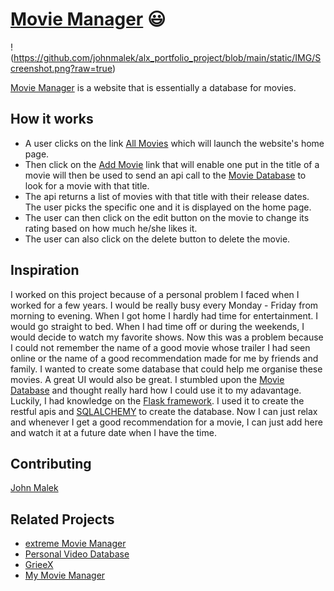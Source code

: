 # [Movie Manager](https://johnmalek.github.io/movie_manager_landing/) 😃

!(https://github.com/johnmalek/alx_portfolio_project/blob/main/static/IMG/Screenshot.png?raw=true)

[Movie Manager](https://johnmalek.github.io/movie_manager_landing/) is a website that is essentially a database for movies.

## How it works
* A user clicks on the link [All Movies](https://johnmalek.github.io/movie_manager_landing/) which will launch the website's home page.
* Then click on the [Add Movie](https://movie-manager.onrender.com/) link that will enable one put in the title of a movie will then be used to send an api call to the [Movie Database](https://api.themoviedb.org/3/search/movie) to look for a movie with that title.
* The api returns a list of movies with that title with their release dates. The user picks the specific one and it is displayed on the home page.
* The user can then click on the edit button on the movie to change its rating based on how much he/she likes it.
* The user can also click on the delete button to delete the movie.

## Inspiration
I worked on this project because of a personal problem I faced when I worked for a few years. I would be really busy every Monday - Friday from morning to evening. When I got home I hardly had time for entertainment. I would go straight to bed. When I had time off or during the weekends, I would decide to watch my favorite shows. Now this was a problem because I could not remember the name of a good movie whose trailer I had seen online or the name of a good recommendation made for me by friends and family.
I wanted to create some database that could help me organise these movies. A great UI would also be great. I stumbled upon the [Movie Database](https://api.themoviedb.org/3/search/movie) and thought really hard how I could use it to my adavantage. Luckily, I had knowledge on the [Flask framework](https://flask.palletsprojects.com/en/2.2.x/). I used it to create the restful apis and [SQLALCHEMY](https://www.sqlalchemy.org/) to create the database.
Now I can just relax and whenever I get a good recommendation for a movie, I can just add here and watch it at a future date when I have the time.

## Contributing
[John Malek](https://github.com/johnmalek)

## Related Projects
* [extreme Movie Manager](http://www.binaryworks.it/extrememoviemanager/)
* [Personal Video Database](http://www.videodb.info/forum_en/)
* [GrieeX](http://www.griee.com/)
* [My Movie Manager](http://mymoviemanager.codeplex.com/)
